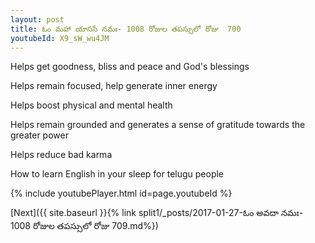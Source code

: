```yaml
---
layout: post
title: ఓం మహా యాససే నమః- 1008 రోజుల తపస్సులో రోజు  700
youtubeId: X9_sW_wu4JM
---
```

 
 
Helps get goodness, bliss and peace and God's blessings
 
Helps remain focused, help generate inner energy 
 
Helps boost physical and mental health 
 
Helps remain grounded and generates a sense of gratitude towards the greater power 
 
Helps reduce bad karma
 
How to learn English in your sleep for telugu people
 
 
 
 


{% include youtubePlayer.html id=page.youtubeId %}
 
[Next]({{ site.baseurl }}{% link split1/_posts/2017-01-27-ఓం అవదా నమః- 1008 రోజుల తపస్సులో రోజు  709.md%})
 
